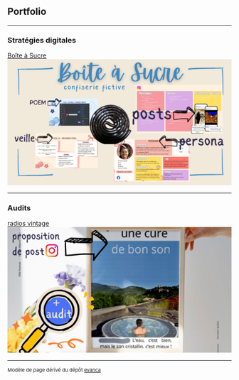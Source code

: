 ## Portfolio

---

### Stratégies digitales 

[Boîte à Sucre](/pdf/strat_Boîte_à_Sucre.pdf)
<img src="images/strat_Boîte_à_Sucre.png?raw=true"/>

---

### Audits

[radios vintage](/pdf/audit_Insta_radio.pdf)
<img src="images/audit_Insta_radio.png?raw=true"/>

---

<p style="font-size:11px">Modèle de page dérivé du dépôt <a href="https://github.com/evanca/quick-portfolio">evanca</a></p>
<!-- Remove above link if you don't want to attibute -->
